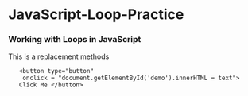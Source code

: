# JavaScript-Loop-Practice
<!DOCTYPE html>
<html lang="en">
<head>
     <meta charset="utf-8">
	<title> Anto and Liberty intro </title>
</head>
<body>
	<h3> Working with Loops in JavaScript</h3>
	<P id ="demo"> This is a replacement methods</P>

 
 
 <script>
		var  sisters = ["Emilia", "Elisha", "Marry", "Hannah", "Monica"];  
		var text = "";
        for (i=0; i < sisters.length; i++) {
        
        text += sisters [i] + "<br>";
} 	
	
  </script>
  
  
	   <button type="button"
		onclick = "document.getElementById('demo').innerHTML = text">
	   Click Me </button>
	   
</body>
